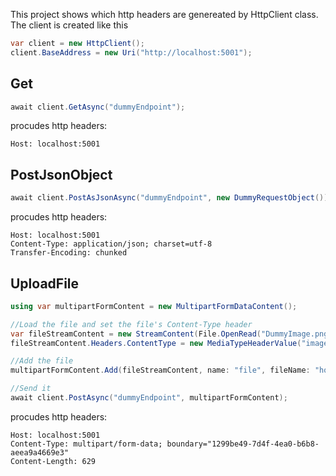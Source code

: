 This project shows which http headers are genereated by HttpClient class.
The client is created like this
```csharp
var client = new HttpClient();
client.BaseAddress = new Uri("http://localhost:5001");
```

## Get
```csharp
await client.GetAsync("dummyEndpoint");
```

procudes http headers:
```
Host: localhost:5001
```

## PostJsonObject
```csharp
await client.PostAsJsonAsync("dummyEndpoint", new DummyRequestObject());
```

procudes http headers:
```
Host: localhost:5001
Content-Type: application/json; charset=utf-8
Transfer-Encoding: chunked
```

## UploadFile
```csharp
using var multipartFormContent = new MultipartFormDataContent();

//Load the file and set the file's Content-Type header
var fileStreamContent = new StreamContent(File.OpenRead("DummyImage.png"));
fileStreamContent.Headers.ContentType = new MediaTypeHeaderValue("image/png");

//Add the file
multipartFormContent.Add(fileStreamContent, name: "file", fileName: "house.png");

//Send it
await client.PostAsync("dummyEndpoint", multipartFormContent);
```

procudes http headers:
```
Host: localhost:5001
Content-Type: multipart/form-data; boundary="1299be49-7d4f-4ea0-b6b8-aeea9a4669e3"
Content-Length: 629
```